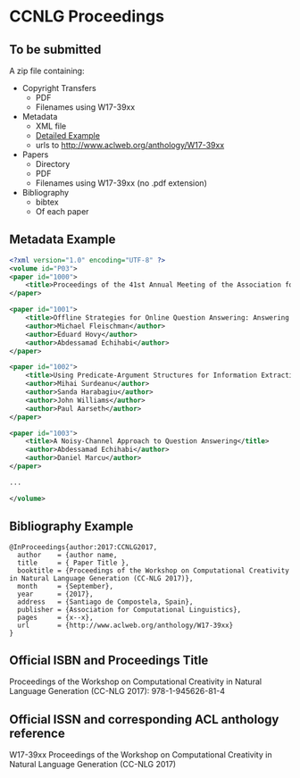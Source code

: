 # CCNLG Proceedings

## To be submitted

A zip file containing:

+ Copyright Transfers
    * PDF
    * Filenames using W17-39xx
+ Metadata
    * XML file 
    * [Detailed Example](http://www.aclweb.org/anthology/P/P15/P15.xml)
    * urls to http://www.aclweb.org/anthology/W17-39xx
+ Papers
    * Directory
    * PDF
    * Filenames using W17-39xx (no .pdf extension)
+ Bibliography
    * bibtex
    * Of each paper

## Metadata Example

```xml
<?xml version="1.0" encoding="UTF-8" ?>
<volume id="P03">
<paper id="1000">
    <title>Proceedings of the 41st Annual Meeting of the Association for Computational Linguistics</title>
</paper>

<paper id="1001">
    <title>Offline Strategies for Online Question Answering: Answering Questions Before They Are Asked</title>
    <author>Michael Fleischman</author>
    <author>Eduard Hovy</author>
    <author>Abdessamad Echihabi</author>
</paper>

<paper id="1002">
    <title>Using Predicate-Argument Structures for Information Extraction</title>
    <author>Mihai Surdeanu</author>
    <author>Sanda Harabagiu</author>
    <author>John Williams</author>
    <author>Paul Aarseth</author>
</paper>

<paper id="1003">
    <title>A Noisy-Channel Approach to Question Answering</title>
    <author>Abdessamad Echihabi</author>
    <author>Daniel Marcu</author>
</paper>

...

</volume>
```

## Bibliography Example

```
@InProceedings{author:2017:CCNLG2017,
  author    = {author name,
  title     = { Paper Title },
  booktitle = {Proceedings of the Workshop on Computational Creativity in Natural Language Generation (CC-NLG 2017)},
  month     = {September},
  year      = {2017},
  address   = {Santiago de Compostela, Spain},
  publisher = {Association for Computational Linguistics},
  pages     = {x--x},
  url       = {http://www.aclweb.org/anthology/W17-39xx}
}
```

## Official ISBN and Proceedings Title

Proceedings of the Workshop on Computational Creativity in Natural Language Generation (CC-NLG 2017): 978-1-945626-81-4

## Official ISSN and corresponding ACL anthology reference

W17-39xx Proceedings of the Workshop on Computational Creativity in Natural Language Generation (CC-NLG 2017)